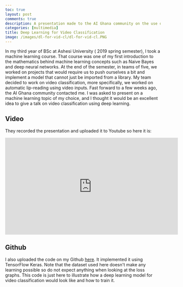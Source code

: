 ```yaml
---
toc: true
layout: post
comments: true
description: A presentation made to the AI Ghana community on the use of deep learning for video classification.
categories: [multimedia]
title: Deep Learning for Video Classification
image: /images/dl-for-vid-cl/dl-for-vid-cl.PNG
---
```


In my third year of BSc at Ashesi University ( 2019 spring semester), I took a machine learning course. That course was one of my first introduction to the mathematics behind machine learning concepts such as Naive Bayes and deep neural networks. At the end of the semester, in teams of five, we worked on projects that would require us to push ourselves a bit and implement a model that cannot just be imported from a library. My team decided to work on video classification, more specifically, we worked on automatic lip-reading using video inputs. Fast forward to a few weeks ago, the AI Ghana community contacted me. I was asked to present on a machine learning topic of my choice, and I thought it would be an excellent idea to give a talk on video classification using deep learning. 

## Video

They recorded the presentation and uploaded it to Youtube so here it is:

<iframe width="560" height="315" src="https://www.youtube.com/embed/x2RG0lpzo1c" frameborder="0" allow="accelerometer; autoplay; clipboard-write; encrypted-media; gyroscope; picture-in-picture" allowfullscreen></iframe>

## Github

I also uploaded the code on my Github [here](https://github.com/jean72human/deep-learning-for-video-classification). It implemented it using TensorFlow Keras. Note that the dataset used here doesn't make any learning possible so do not expect anything when looking at the loss graphs. This code is just here to illustrate how a deep learning model for video classification would look like and how to train it.
